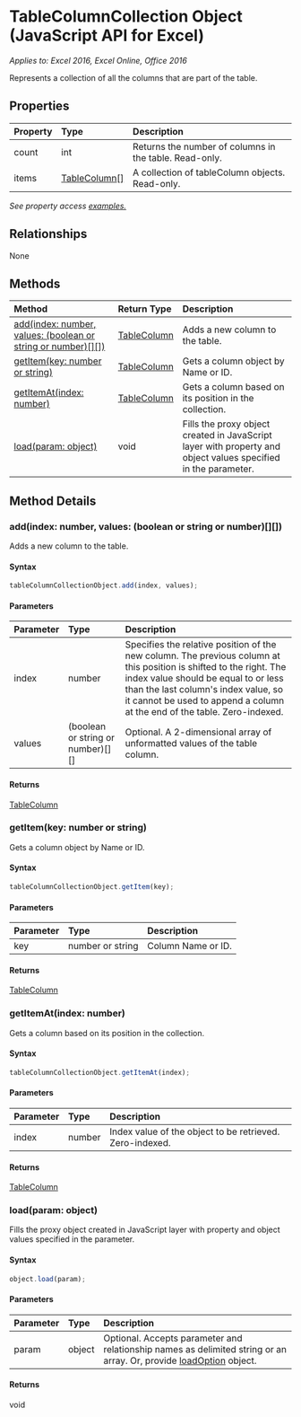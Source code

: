 # TableColumnCollection Object (JavaScript API for Excel)

_Applies to: Excel 2016, Excel Online, Office 2016_

Represents a collection of all the columns that are part of the table.

## Properties

| Property	   | Type	|Description
|:---------------|:--------|:----------|
|count|int|Returns the number of columns in the table. Read-only.|
|items|[TableColumn[]](tablecolumn.md)|A collection of tableColumn objects. Read-only.|

_See property access [examples.](#property-access-examples)_

## Relationships
None


## Methods

| Method		   | Return Type	|Description|
|:---------------|:--------|:----------|
|[add(index: number, values: (boolean or string or number)[][])](#addindex-number-values-boolean-or-string-or-number)|[TableColumn](tablecolumn.md)|Adds a new column to the table.|
|[getItem(key: number or string)](#getitemkey-number-or-string)|[TableColumn](tablecolumn.md)|Gets a column object by Name or ID.|
|[getItemAt(index: number)](#getitematindex-number)|[TableColumn](tablecolumn.md)|Gets a column based on its position in the collection.|
|[load(param: object)](#loadparam-object)|void|Fills the proxy object created in JavaScript layer with property and object values specified in the parameter.|

## Method Details


### add(index: number, values: (boolean or string or number)[][])
Adds a new column to the table.

#### Syntax
```js
tableColumnCollectionObject.add(index, values);
```

#### Parameters
| Parameter	   | Type	|Description|
|:---------------|:--------|:----------|
|index|number|Specifies the relative position of the new column. The previous column at this position is shifted to the right. The index value should be equal to or less than the last column's index value, so it cannot be used to append a column at the end of the table. Zero-indexed.|
|values|(boolean or string or number)[][]|Optional. A 2-dimensional array of unformatted values of the table column.|

#### Returns
[TableColumn](tablecolumn.md)

### getItem(key: number or string)
Gets a column object by Name or ID.

#### Syntax
```js
tableColumnCollectionObject.getItem(key);
```

#### Parameters
| Parameter	   | Type	|Description|
|:---------------|:--------|:----------|
|key|number or string| Column Name or ID.|

#### Returns
[TableColumn](tablecolumn.md)

### getItemAt(index: number)
Gets a column based on its position in the collection.

#### Syntax
```js
tableColumnCollectionObject.getItemAt(index);
```

#### Parameters
| Parameter	   | Type	|Description|
|:---------------|:--------|:----------|
|index|number|Index value of the object to be retrieved. Zero-indexed.|

#### Returns
[TableColumn](tablecolumn.md)

### load(param: object)
Fills the proxy object created in JavaScript layer with property and object values specified in the parameter.

#### Syntax
```js
object.load(param);
```

#### Parameters
| Parameter	   | Type	|Description|
|:---------------|:--------|:----------|
|param|object|Optional. Accepts parameter and relationship names as delimited string or an array. Or, provide [loadOption](loadoption.md) object.|

#### Returns
void
